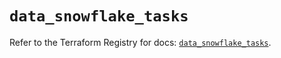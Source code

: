 # `data_snowflake_tasks`

Refer to the Terraform Registry for docs: [`data_snowflake_tasks`](https://registry.terraform.io/providers/snowflake-labs/snowflake/0.94.1/docs/data-sources/tasks).
